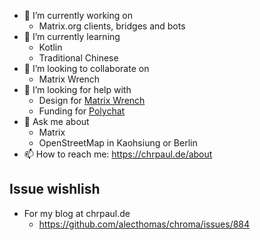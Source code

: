 - 🔭 I’m currently working on
  - Matrix.org clients, bridges and bots 
- 🌱 I’m currently learning
  - Kotlin
  - Traditional Chinese
- 👯 I’m looking to collaborate on
  - Matrix Wrench
- 🤔 I’m looking for help with
  - Design for [Matrix Wrench](https://gitlab.com/jaller94/matrix-wrench)
  - Funding for [Polychat](https://polychat.de/)
- 💬 Ask me about
  - Matrix
  - OpenStreetMap in Kaohsiung or Berlin
- 📫 How to reach me: https://chrpaul.de/about

## Issue wishlish
- For my blog at chrpaul.de
  - https://github.com/alecthomas/chroma/issues/884

